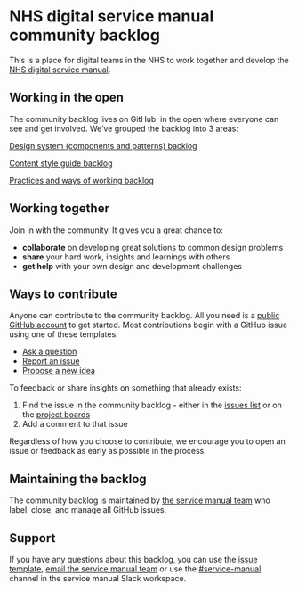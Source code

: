 # NHS digital service manual community backlog

This is a place for digital teams in the NHS to work together and develop the [NHS digital service manual](https://service-manual.nhs.uk). 

## Working in the open

The community backlog lives on GitHub, in the open where everyone can see and get involved. We’ve grouped the backlog into 3 areas:

[Design system (components and patterns) backlog](https://github.com/nhsuk/nhsuk-service-manual-backlog/projects/1)

[Content style guide backlog](https://github.com/nhsuk/nhsuk-service-manual-backlog/projects/2)

[Practices and ways of working backlog](https://github.com/nhsuk/nhsuk-service-manual-backlog/projects/3)

## Working together

Join in with the community. It gives you a great chance to:

- **collaborate** on developing great solutions to common design problems
- **share** your hard work, insights and learnings with others
- **get help** with your own design and development challenges

## Ways to contribute

Anyone can contribute to the community backlog. All you need is a [public GitHub account](https://github.com/join) to get started. Most contributions begin with a GitHub issue using one of these templates:

- [Ask a question](https://github.com/nhsuk/nhsuk-service-manual-community-backlog/issues/new?assignees=&labels=type%3A+question+%E2%9D%93&template=question.md&title=)
- [Report an issue](https://github.com/nhsuk/nhsuk-service-manual-community-backlog/issues/new?assignees=&labels=type%3A+bug+%F0%9F%90%9B&template=bug-report.md&title=)
- [Propose a new idea](https://github.com/nhsuk/nhsuk-service-manual-community-backlog/issues/new?assignees=&labels=type%3A+enhancement+%F0%9F%92%A1&template=new-feature.md&title=)

To feedback or share insights on something that already exists:

1. Find the issue in the community backlog - either in the [issues list](https://github.com/nhsuk/nhsuk-service-manual-community-backlog/issues) or on the [project boards](https://github.com/nhsuk/nhsuk-service-manual-community-backlog/projects)
2. Add a comment to that issue

Regardless of how you choose to contribute, we encourage you to open an issue or feedback as early as possible in the process.

## Maintaining the backlog

The community backlog is maintained by [the service manual team](https://service-manual.nhs.uk/service-manual-team) who label, close, and manage all GitHub issues.

## Support

If you have any questions about this backlog, you can use the [issue template](https://github.com/nhsuk/nhsuk-service-manual-community-backlog/issues/new?assignees=&labels=type%3A+question+%E2%9D%93&template=question.md&title=), [email the service manual team](mailto:service-manual@nhs.net) or use the [#service-manual](https://nhs-service-manual.slack.com/messages/CF6CNGB7E) channel in the service manual Slack workspace.
